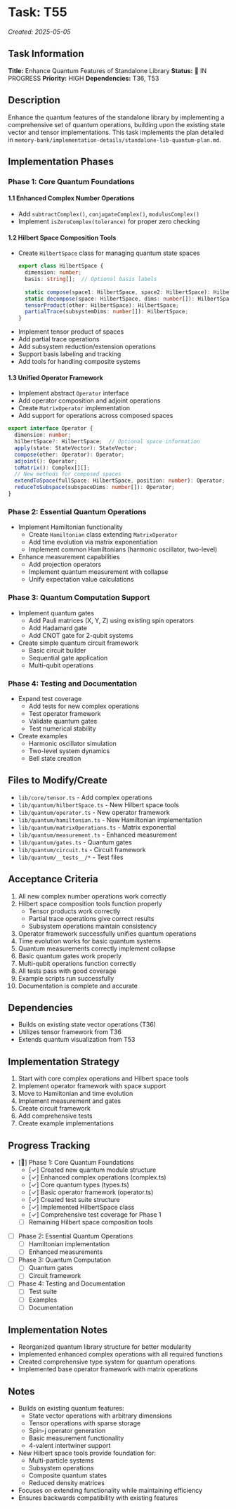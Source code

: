 # Task: T55
*Created: 2025-05-05*

## Task Information
**Title:** Enhance Quantum Features of Standalone Library
**Status:** 🔄 IN PROGRESS
**Priority:** HIGH
**Dependencies:** T36, T53

## Description
Enhance the quantum features of the standalone library by implementing a comprehensive set of quantum operations, building upon the existing state vector and tensor implementations. This task implements the plan detailed in `memory-bank/implementation-details/standalone-lib-quantum-plan.md`.

## Implementation Phases

### Phase 1: Core Quantum Foundations

#### 1.1 Enhanced Complex Number Operations
- Add `subtractComplex()`, `conjugateComplex()`, `modulusComplex()`
- Implement `isZeroComplex(tolerance)` for proper zero checking

#### 1.2 Hilbert Space Composition Tools
- Create `HilbertSpace` class for managing quantum state spaces
  ```typescript
  export class HilbertSpace {
    dimension: number;
    basis: string[];  // Optional basis labels
    
    static compose(space1: HilbertSpace, space2: HilbertSpace): HilbertSpace;
    static decompose(space: HilbertSpace, dims: number[]): HilbertSpace[];
    tensorProduct(other: HilbertSpace): HilbertSpace;
    partialTrace(subsystemDims: number[]): HilbertSpace;
  }
  ```
- Implement tensor product of spaces
- Add partial trace operations
- Add subsystem reduction/extension operations
- Support basis labeling and tracking
- Add tools for handling composite systems

#### 1.3 Unified Operator Framework
- Implement abstract `Operator` interface
- Add operator composition and adjoint operations
- Create `MatrixOperator` implementation
- Add support for operations across composed spaces
```typescript
export interface Operator {
  dimension: number;
  hilbertSpace?: HilbertSpace;  // Optional space information
  apply(state: StateVector): StateVector;
  compose(other: Operator): Operator;
  adjoint(): Operator;
  toMatrix(): Complex[][];
  // New methods for composed spaces
  extendToSpace(fullSpace: HilbertSpace, position: number): Operator;
  reduceToSubspace(subspaceDims: number[]): Operator;
}
```

### Phase 2: Essential Quantum Operations
- Implement Hamiltonian functionality
  - Create `Hamiltonian` class extending `MatrixOperator`
  - Add time evolution via matrix exponentiation
  - Implement common Hamiltonians (harmonic oscillator, two-level)
- Enhance measurement capabilities
  - Add projection operators
  - Implement quantum measurement with collapse
  - Unify expectation value calculations

### Phase 3: Quantum Computation Support
- Implement quantum gates
  - Add Pauli matrices (X, Y, Z) using existing spin operators
  - Add Hadamard gate
  - Add CNOT gate for 2-qubit systems
- Create simple quantum circuit framework
  - Basic circuit builder
  - Sequential gate application
  - Multi-qubit operations

### Phase 4: Testing and Documentation
- Expand test coverage
  - Add tests for new complex operations
  - Test operator framework
  - Validate quantum gates
  - Test numerical stability
- Create examples
  - Harmonic oscillator simulation
  - Two-level system dynamics
  - Bell state creation

## Files to Modify/Create
- `lib/core/tensor.ts` - Add complex operations
- `lib/quantum/hilbertSpace.ts` - New Hilbert space tools
- `lib/quantum/operator.ts` - New operator framework
- `lib/quantum/hamiltonian.ts` - New Hamiltonian implementation
- `lib/quantum/matrixOperations.ts` - Matrix exponential
- `lib/quantum/measurement.ts` - Enhanced measurement
- `lib/quantum/gates.ts` - Quantum gates
- `lib/quantum/circuit.ts` - Circuit framework
- `lib/quantum/__tests__/*` - Test files

## Acceptance Criteria
1. All new complex number operations work correctly
2. Hilbert space composition tools function properly
   - Tensor products work correctly
   - Partial trace operations give correct results
   - Subsystem operations maintain consistency
3. Operator framework successfully unifies quantum operations
4. Time evolution works for basic quantum systems
5. Quantum measurements correctly implement collapse
6. Basic quantum gates work properly
7. Multi-qubit operations function correctly
8. All tests pass with good coverage
9. Example scripts run successfully
10. Documentation is complete and accurate

## Dependencies
- Builds on existing state vector operations (T36)
- Utilizes tensor framework from T36
- Extends quantum visualization from T53

## Implementation Strategy
1. Start with core complex operations and Hilbert space tools
2. Implement operator framework with space support
3. Move to Hamiltonian and time evolution
4. Implement measurement and gates
5. Create circuit framework
6. Add comprehensive tests
7. Create example implementations

## Progress Tracking
- [🔄] Phase 1: Core Quantum Foundations
  - [✓] Created new quantum module structure
  - [✓] Enhanced complex operations (complex.ts)
  - [✓] Core quantum types (types.ts)
  - [✓] Basic operator framework (operator.ts)
  - [✓] Created test suite structure
  - [✓] Implemented HilbertSpace class
  - [✓] Comprehensive test coverage for Phase 1
  - [ ] Remaining Hilbert space composition tools
- [ ] Phase 2: Essential Quantum Operations
  - [ ] Hamiltonian implementation
  - [ ] Enhanced measurements
- [ ] Phase 3: Quantum Computation
  - [ ] Quantum gates
  - [ ] Circuit framework
- [ ] Phase 4: Testing and Documentation
  - [ ] Test suite
  - [ ] Examples
  - [ ] Documentation

## Implementation Notes
- Reorganized quantum library structure for better modularity
- Implemented enhanced complex operations with all required functions
- Created comprehensive type system for quantum operations
- Implemented base operator framework with matrix operations

## Notes
- Builds on existing quantum features:
  - State vector operations with arbitrary dimensions
  - Tensor operations with sparse storage
  - Spin-j operator generation
  - Basic measurement functionality
  - 4-valent intertwiner support
- New Hilbert space tools provide foundation for:
  - Multi-particle systems
  - Subsystem operations
  - Composite quantum states
  - Reduced density matrices
- Focuses on extending functionality while maintaining efficiency
- Ensures backwards compatibility with existing features